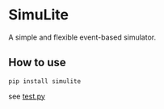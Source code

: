 # SimuLite
A simple and flexible event-based simulator.

## How to use
```
pip install simulite 
```
see [test.py](tests/test.py)